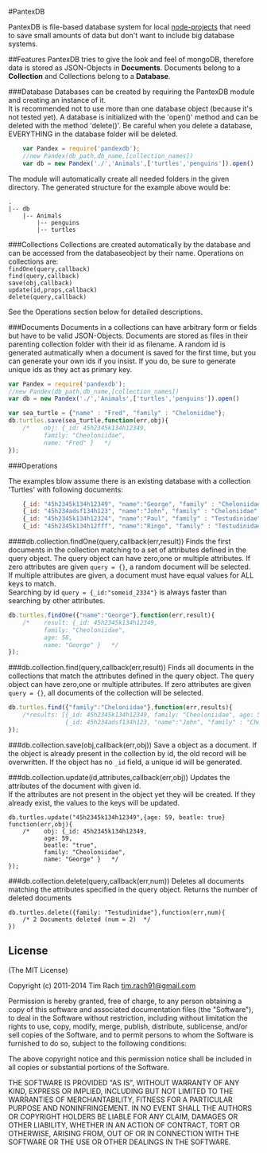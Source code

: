 #PantexDB

PantexDB is file-based database system for local [node-projects](http://nodejs.org) that need to save small amounts of data but don't want to include big database systems.

##Features
PantexDB tries to give the look and feel of mongoDB, therefore data is stored as JSON-Objects
in **Documents**. Documents belong to a **Collection** and Collections belong to a **Database**.

###Database
Databases can be created by requiring the PantexDB module and creating an instance of it.  
It is recommended not to use more than one database object (because it's not tested yet).
A database is initialized with the 'open()' method and can be deleted with the method 'delete()'.
Be careful when you delete a database, EVERYTHING in the database folder will be deleted.

```javascript
    var Pandex = require('pandexdb');
    //new Pandex(db_path,db_name,[collection_names])
    var db = new Pandex('./','Animals',['turtles','penguins']).open()
```

The module will automatically create all needed folders in the given directory.
The generated structure for the example above would be:
```
.
|-- db
    |-- Animals
        |-- penguins
        |-- turtles
```

###Collections
Collections are created automatically by the database and can be accessed from the databaseobject by their name. Operations on collections are:    
`findOne(query,callback)`   
`find(query,callback)`     
`save(obj,callback)`   
`update(id,props,callback)`   
`delete(query,callback)` 


See the Operations section below for detailed descriptions.


###Documents
Documents in a collections can have arbitrary form or fields but have to be valid JSON-Objects.
Documents are stored as files in their parenting collection folder with their id as filename.
A random id is generated autmatically when a document is saved for the first time, but you can generate your own ids if you insist. If you do, be sure to generate unique ids as they act as primary key.



```javascript
var Pandex = require('pandexdb');
//new Pandex(db_path,db_name,[collection_names])
var db = new Pandex('./','Animals',['turtles','penguins']).open()

var sea_turtle = {"name" : "Fred", "family" : "Cheloniidae"};
db.turtles.save(sea_turtle,function(err,obj){
    /*    obj: {_id: 45h2345k134h12349,
          family: "Cheoloniidae",
          name: "Fred" }   */
});
```

###Operations

The examples blow assume there is an existing database with a collection 'Turtles' with following documents:

```javascript
    {_id: "45h2345k134h12349", "name":"George", "family" : "Cheloniidae", "age" : 58}
    {_id: "45h234adsf134h123", "name":"John", "family" : "Cheloniidae", "age" : 40}
    {_id: "45h2345k134h12324", "name":"Paul", "family" : "Testudinidae", "age" : 71}
    {_id: "45h2345k134h12fff", "name":"Ringo", "family" : "Testudinidae", "age" : 73}
```


####db.collection.findOne(query,callback(err,result))
Finds the first documents in the collection matching to a set of attributes defined in the query object.
The query object can have zero,one or multiple attributes. 
If zero attributes are given `query = {}`, a random document will be selected.    
If multiple attributes are given, a document must have equal values for ALL keys to match.    
Searching by id `query = {_id:"someid_2334"}` is always faster than searching by other attributes.
```javascript
db.turtles.findOne({"name":"George"},function(err,result){
    /*    result: {_id: 45h2345k134h12349,
          family: "Cheoloniidae",
          age: 58,
          name: "George" }   */
});
```

###db.collection.find(query,callback(err,result))
Finds all documents in the collections that match the attributes defined in the query object.
The query object can have zero,one or multiple attributes. 
If zero attributes are given `query = {}`, all documents of the collection will be selected.
```javascript
db.turtles.find({"family":"Cheloniidae"},function(err,results){
    /*results: [{_id: 45h2345k134h12349, family: "Cheoloniidae", age: 58, name: "George" },
                {_id: 45h234adsf134h123, "name":"John", "family" : "Cheloniidae", "age" : 40}] */
});
```

###db.collection.save(obj,callback(err,obj))
Save a object as a document. If the object is already present in the collection by id,
the old record will be overwritten. If the object has no `_id` field, a unique id will
be generated.


###db.collection.update(id,attributes,callback(err,obj))
Updates the attributes of the document with given id.   
If the attributes are not present in the object yet they will be created.
If they already exist, the values to the keys will be updated.

```
db.turtles.update("45h2345k134h12349",{age: 59, beatle: true} function(err,obj){
    /*    obj: {_id: 45h2345k134h12349,
          age: 59,
          beatle: "true",
          family: "Cheoloniidae",
          name: "George" }   */
});
```

###db.collection.delete(query,callback(err,num))
Deletes all documents matching the attributes specified in the query object.
Returns the number of deleted documents

```
db.turtles.delete({family: "Testudinidae"},function(err,num){
    /* 2 Documents deleted (num = 2)  */
})
```


## License

(The MIT License)

Copyright (c) 2011-2014 Tim Rach <tim.rach91@gmail.com>

Permission is hereby granted, free of charge, to any person obtaining a copy
of this software and associated documentation files (the "Software"), to deal
in the Software without restriction, including without limitation the rights
to use, copy, modify, merge, publish, distribute, sublicense, and/or sell
copies of the Software, and to permit persons to whom the Software is
furnished to do so, subject to the following conditions:

The above copyright notice and this permission notice shall be included in
all copies or substantial portions of the Software.

THE SOFTWARE IS PROVIDED "AS IS", WITHOUT WARRANTY OF ANY KIND, EXPRESS OR
IMPLIED, INCLUDING BUT NOT LIMITED TO THE WARRANTIES OF MERCHANTABILITY,
FITNESS FOR A PARTICULAR PURPOSE AND NONINFRINGEMENT. IN NO EVENT SHALL THE
AUTHORS OR COPYRIGHT HOLDERS BE LIABLE FOR ANY CLAIM, DAMAGES OR OTHER
LIABILITY, WHETHER IN AN ACTION OF CONTRACT, TORT OR OTHERWISE, ARISING FROM,
OUT OF OR IN CONNECTION WITH THE SOFTWARE OR THE USE OR OTHER DEALINGS IN
THE SOFTWARE.
